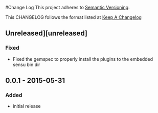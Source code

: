 #Change Log
This project adheres to [Semantic Versioning](http://semver.org/).

This CHANGELOG follows the format listed at [Keep A Changelog](http://keepachangelog.com/)

## Unreleased][unreleased]
### Fixed
- Fixed the gemspec to properly install the plugins to the embedded sensu bin dir

## 0.0.1 - 2015-05-31

### Added
- initial release

